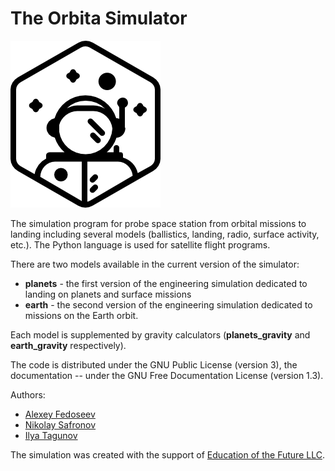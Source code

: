 # The Orbita Simulator

![The Orbita Logo](logo.png)

The simulation program for probe space station from orbital missions to landing
including several models (ballistics, landing, radio, surface activity, etc.).
The Python language is used for satellite flight programs.

There are two models available in the current version of the simulator:

* **planets** - the first version of the engineering simulation dedicated to landing on planets and surface missions
* **earth** - the second version of the engineering simulation dedicated to missions on the Earth orbit.

Each model is supplemented by gravity calculators (**planets_gravity** and **earth_gravity** respectively).

The code is distributed under the GNU Public License (version 3), the documentation -- under
the GNU Free Documentation License (version 1.3).

Authors:
* [Alexey Fedoseev](mailto:aleksey@fedoseev.net)
* [Nikolay Safronov](mailto:bfishh@gmail.com)
* [Ilya Tagunov](mailto:tagunil@gmail.com)

The simulation was created with the support of
[Education of the Future LLC](https://introsat.ru/en/education_of_the_future).
